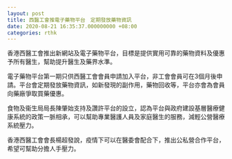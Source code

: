 ```yaml
---
layout: post
title: 西醫工會推電子藥物平台　定期發放藥物資訊
date: 2020-08-21 16:35:37.000000000 +08:00
categories: rthk
---
```


香港西醫工會推出新網站及電子藥物平台，目標是提供實用可靠的藥物資料及優惠予所有醫生，幫助提升醫生及藥界水準。

電子藥物平台第一期只供西醫工會會員申請加入平台，非工會會員可在3個月後申請。平台會定期發放藥物資訊，如新發現的副作用，藥物回收等，平台亦會為會員向藥廠爭取買藥優惠。

食物及衞生局局長陳肇始支持及讚許平台的設立，認為平台與政府建設基層醫療健康系統的政策一脈相承，可以幫助專業醫護人員及家庭醫生的服務，減輕公營醫療系統壓力。

香港西醫工會會長楊超發說，疫情下可以在醫委會配合下，推出公私營合作平台，希望可幫助分擔人手壓力。
